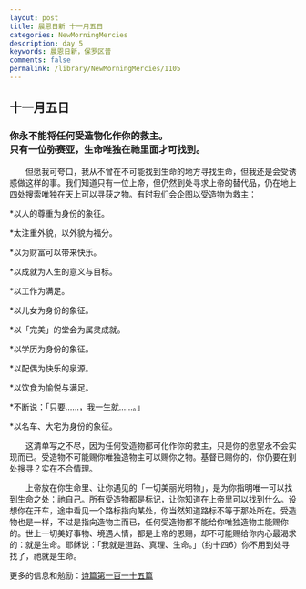 ```yaml
---
layout: post
title: 晨恩日新 十一月五日
categories: NewMorningMercies
description: day 5
keywords: 晨恩日新，保罗区普
comments: false
permalink: /library/NewMorningMercies/1105
---
```


## 十一月五日

### 你永不能将任何受造物化作你的救主。 <br> 只有一位弥赛亚，生命唯独在祂里面才可找到。

&emsp;&emsp;但愿我可夸口，我从不曾在不可能找到生命的地方寻找生命，但我还是会受诱惑做这样的事。我们知道只有一位上帝，但仍然到处寻求上帝的替代品，仍在地上四处搜索唯独在天上可以寻获之物。有时我们会企图以受造物为救主：

*以人的尊重为身份的象征。

*太注重外貌，以外貌为福分。

*以为财富可以带来快乐。

*以成就为人生的意义与目标。

*以工作为满足。

*以儿女为身份的象征。

*以「完美」的堂会为属灵成就。

*以学历为身份的象征。

*以配偶为快乐的泉源。

*以饮食为愉悦与满足。

*不断说：「只要……，我一生就……。」

*以名车、大宅为身份的象征。

&emsp;&emsp;这清单写之不尽，因为任何受造物都可化作你的救主，只是你的愿望永不会实现而已。受造物不可能赐你唯独造物主可以赐你之物。基督已赐你的，你仍要在别处搜寻？实在不合情理。

&emsp;&emsp;上帝放在你生命里、让你遇见的「一切美丽光明物」，是为你指明唯一可以找到生命之处：祂自己。所有受造物都是标记，让你知道在上帝里可以找到什么。设想你在开车，途中看见一个路标指向某处，你当然知道路标不等于那处所在。受造物也是一样，不过是指向造物主而已，任何受造物都不能给你唯独造物主能赐你的。世上一切美好事物、境遇人情，都是上帝的恩赐，却不可能赐给你内心最渴求的：就是生命。耶稣说：「我就是道路、真理、生命。」（约十四6）你不用到处寻找了，祂就是生命。

更多的信息和勉励：[诗篇第一百一十五篇]()
